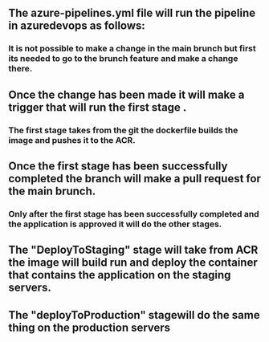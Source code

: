 ## The azure-pipelines.yml file will run the pipeline in azuredevops as follows:

### It  is not possible to make a change in the main brunch but first its needed to go to  the brunch  feature  and make a change there. 
## Once the change has been made it will make a trigger that will run the first stage . 
### The first stage takes from the git  the dockerfile builds  the image and pushes it to the ACR. 
## Once the first stage has been successfully completed the branch will make a pull request for the main brunch. 
### Only after the first stage has been successfully completed and the application is  approved it  will do  the other stages. 
## The "DeployToStaging" stage will take from  ACR the image will build run and deploy the container that contains the application on the staging servers. 
## The "deployToProduction" stagewill do the same thing on the production servers